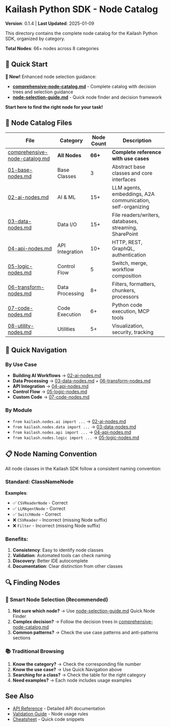 # Kailash Python SDK - Node Catalog

**Version**: 0.1.4 | **Last Updated**: 2025-01-09

This directory contains the complete node catalog for the Kailash Python SDK, organized by category.

**Total Nodes**: 66+ nodes across 8 categories

## 🎯 Quick Start

**🌟 New!** Enhanced node selection guidance:
- **[comprehensive-node-catalog.md](comprehensive-node-catalog.md)** - Complete catalog with decision trees and selection guidance
- **[node-selection-guide.md](node-selection-guide.md)** - Quick node finder and decision framework

**Start here to find the right node for your task!**

## 📁 Node Catalog Files

| File | Category | Node Count | Description |
|------|----------|------------|-------------|
| [comprehensive-node-catalog.md](comprehensive-node-catalog.md) | **All Nodes** | **66+** | **Complete reference with use cases** |
| [01-base-nodes.md](01-base-nodes.md) | Base Classes | 3 | Abstract base classes and core interfaces |
| [02-ai-nodes.md](02-ai-nodes.md) | AI & ML | 15+ | LLM agents, embeddings, A2A communication, self-organizing |
| [03-data-nodes.md](03-data-nodes.md) | Data I/O | 15+ | File readers/writers, databases, streaming, SharePoint |
| [04-api-nodes.md](04-api-nodes.md) | API Integration | 10+ | HTTP, REST, GraphQL, authentication |
| [05-logic-nodes.md](05-logic-nodes.md) | Control Flow | 5 | Switch, merge, workflow composition |
| [06-transform-nodes.md](06-transform-nodes.md) | Data Processing | 8+ | Filters, formatters, chunkers, processors |
| [07-code-nodes.md](07-code-nodes.md) | Code Execution | 6+ | Python code execution, MCP tools |
| [08-utility-nodes.md](08-utility-nodes.md) | Utilities | 5+ | Visualization, security, tracking |

## 🚀 Quick Navigation

### By Use Case
- **Building AI Workflows** → [02-ai-nodes.md](02-ai-nodes.md)
- **Data Processing** → [03-data-nodes.md](03-data-nodes.md) + [06-transform-nodes.md](06-transform-nodes.md)
- **API Integration** → [04-api-nodes.md](04-api-nodes.md)
- **Control Flow** → [05-logic-nodes.md](05-logic-nodes.md)
- **Custom Code** → [07-code-nodes.md](07-code-nodes.md)

### By Module
- `from kailash.nodes.ai import ...` → [02-ai-nodes.md](02-ai-nodes.md)
- `from kailash.nodes.data import ...` → [03-data-nodes.md](03-data-nodes.md)
- `from kailash.nodes.api import ...` → [04-api-nodes.md](04-api-nodes.md)
- `from kailash.nodes.logic import ...` → [05-logic-nodes.md](05-logic-nodes.md)

## 📋 Node Naming Convention

All node classes in the Kailash SDK follow a consistent naming convention:

### Standard: ClassNameNode

**Examples**:
- ✅ `CSVReaderNode` - Correct
- ✅ `LLMAgentNode` - Correct
- ✅ `SwitchNode` - Correct
- ❌ `CSVReader` - Incorrect (missing Node suffix)
- ❌ `Filter` - Incorrect (missing Node suffix)

### Benefits:
1. **Consistency**: Easy to identify node classes
2. **Validation**: Automated tools can check naming
3. **Discovery**: Better IDE autocomplete
4. **Documentation**: Clear distinction from other classes

## 🔍 Finding Nodes

### **🎯 Smart Node Selection (Recommended)**
1. **Not sure which node?** → Use [node-selection-guide.md](node-selection-guide.md) Quick Node Finder
2. **Complex decision?** → Follow the decision trees in [comprehensive-node-catalog.md](comprehensive-node-catalog.md)
3. **Common patterns?** → Check the use case patterns and anti-patterns sections

### **📚 Traditional Browsing**
1. **Know the category?** → Check the corresponding file number
2. **Know the use case?** → Use Quick Navigation above  
3. **Searching for a class?** → Check the table for the right category
4. **Need examples?** → Each node includes usage examples

## See Also
- [API Reference](../api/README.md) - Detailed API documentation
- [Validation Guide](../validation/validation-guide.md) - Node usage rules
- [Cheatsheet](../cheatsheet/README.md) - Quick code snippets
